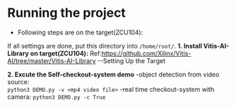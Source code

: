 # **Running the project**

* Following steps are on the target(ZCU104):

If all settings are done, put this directory into `/home/root/`. 
**1. Install Vitis-AI-Library on target(ZCU104):** 
    Ref:https://github.com/Xilinx/Vitis-AI/tree/master/Vitis-AI-Library  --Setting Up the Target
    
**2. Excute the Self-checkout-system demo** 
    -object detection from video source:    
    `python3 DEMO.py -v <mp4 video file>`
    -real time checkout-system with camera:
    `python3 DEMO.py -c True`

